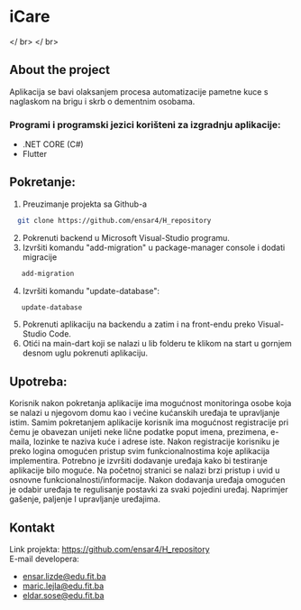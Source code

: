 # iCare
</ br>
</ br>
 
## About the project
Aplikacija se bavi olaksanjem procesa automatizacije pametne kuce s naglaskom na brigu i skrb o dementnim osobama. 

<!-- Programi -->
### Programi i programski jezici korišteni za izgradnju aplikacije:
- .NET CORE (C#)
- Flutter

<!-- Pokretanje -->
## Pokretanje:
1. Preuzimanje projekta sa Github-a
 ```sh
   git clone https://github.com/ensar4/H_repository
   ```
2. Pokrenuti backend u Microsoft Visual-Studio programu. 
3. Izvršiti komandu "add-migration" u package-manager console i dodati migracije 
```sh
   add-migration
   ```
4. Izvršiti komandu "update-database":
```sh
   update-database
   ```
5. Pokrenuti aplikaciju na backendu a zatim i na front-endu preko Visual-Studio Code.
6. Otići na main-dart koji se nalazi u lib folderu te klikom na start u gornjem desnom uglu pokrenuti aplikaciju.

<!-- upotreba -->
## Upotreba:
Korisnik nakon pokretanja aplikacije ima mogućnost monitoringa osobe koja se nalazi u njegovom domu kao i većine kućanskih uređaja te upravljanje istim.
Samim pokretanjem aplikacije korisnik ima mogućnost registracije pri čemu je obavezan unijeti neke lične podatke poput imena, prezimena, e-maila, lozinke te naziva kuće i adrese iste. Nakon registracije korisniku je preko logina omogućen pristup svim funkcionalnostima koje aplikacija implementira.
Potrebno je izvršiti dodavanje uređaja kako bi testiranje aplikacije bilo moguće. 
Na početnoj stranici se nalazi brzi pristup i uvid u osnovne funkcionalnosti/informacije. 
Nakon dodavanja uređaja omogućen je odabir uređaja te regulisanje postavki za svaki pojedini uređaj. Naprimjer gašenje, paljenje I upravljanje uređajima.  

<!-- kontakt -->
## Kontakt
Link projekta: https://github.com/ensar4/H_repository
<br />
E-mail developera:
- ensar.lizde@edu.fit.ba
- maric.lejla@edu.fit.ba
- eldar.sose@edu.fit.ba
